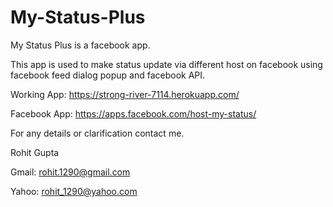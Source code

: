 My-Status-Plus
==============

My Status Plus is a facebook app.

This app is used to make status update via different host on facebook using facebook feed dialog popup and facebook API.

Working App: https://strong-river-7114.herokuapp.com/

Facebook App: https://apps.facebook.com/host-my-status/

For any details or clarification contact me.




Rohit Gupta 


Gmail: rohit.1290@gmail.com

Yahoo: rohit_1290@yahoo.com
